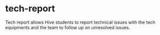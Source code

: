 # tech-report
Tech report allows Hive students to report technical issues with the tech equipments and the team to follow up on unresolved issues.
